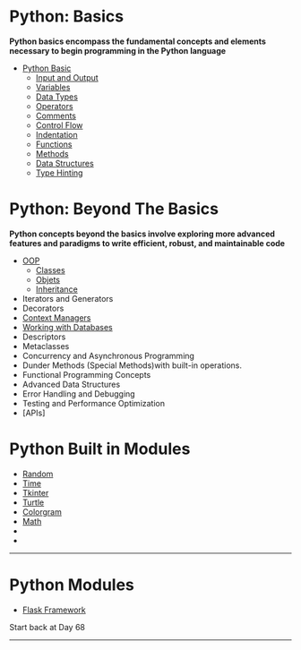 # Python: Basics
**Python basics encompass the fundamental concepts and elements necessary to begin programming in the Python language**
- [Python Basic](./Basics/README.md)
    - [Input and Output]()
    - [Variables](./Basics/BasicInfo/Variables.md)
    - [Data Types](./Basics/DataTypes/README.md)
    - [Operators](./Basics/Operators/README.md)
    - [Comments]()
    - [Control Flow](./Basics/ControlFlow/README.md)
    - [Indentation]()
    - [Functions](./Basics/Functions/README.md)
    - [Methods](./Basics/Methods/README.md)
    - [Data Structures](./Basics/DataStructures/README.md)
    - [Type Hinting](./Basics/TypeHinting.md)

# Python: Beyond The Basics
**Python concepts beyond the basics involve exploring more advanced features and paradigms to write efficient, robust, and maintainable code**
- [OOP](./BeyondBasics/OOP/README.md)
    - [Classes](./BeyondBasics/OOP/Classes/README.md)
    - [Objets](./BeyondBasics/OOP/Objects/README.md)
    - [Inheritance]()
- Iterators and Generators
- Decorators
- [Context Managers](./BeyondBasics/ContextManagers/)
- [Working with Databases](./BeyondBasics/databases/README.md)
- Descriptors
- Metaclasses
- Concurrency and Asynchronous Programming
- Dunder Methods (Special Methods)with built-in operations.
- Functional Programming Concepts
- Advanced Data Structures
- Error Handling and Debugging
- Testing and Performance Optimization
- [APIs]




# Python Built in Modules
- [Random]()
- [Time]()
- [Tkinter]()
- [Turtle]()
- [Colorgram]()
- [Math]()
- []()
- []()
______________________________________________________________________

# Python Modules
- [Flask Framework](./Frameworks/Flask/README.md)


Start back at Day 68


______________________________
 

